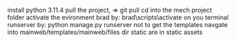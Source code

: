install python 3.11.4
pull the project, => git pull
cd into the mech project folder
activate the evironment brad
by: brad\scripts\activate
on you terminal runserver by: python manage.py runserver 
not to get the templates
navgate into mainweb/templates/mainweb/files dir
static are in static assets
